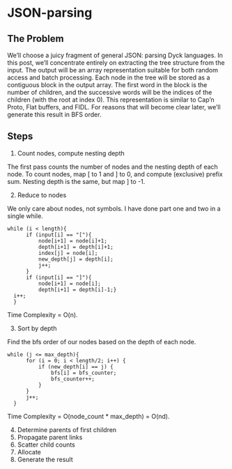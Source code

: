 # JSON-parsing
## The Problem
We’ll choose a juicy fragment of general JSON: parsing Dyck languages. In this post, we’ll concentrate entirely on extracting the tree structure from the input.
The output will be an array representation suitable for both random access and batch processing. Each node in the tree will be stored as a contiguous block in the output array. The first word in the block is the number of children, and the successive words will be the indices of the children (with the root at index 0). This representation is similar to Cap’n Proto, Flat buffers, and FIDL. For reasons that will become clear later, we’ll generate this result in BFS order.
## Steps
1. Count nodes, compute nesting depth

The first pass counts the number of nodes and the nesting depth of each node. To count nodes, map [ to 1 and ] to 0, and compute (exclusive) prefix sum. Nesting depth is the same, but map ] to -1.

2. Reduce to nodes

We only care about nodes, not symbols.
I have done part one and two in a single while.
  ```
  while (i < length){
        if (input[i] == "["){
            node[i+1] = node[i]+1;
            depth[i+1] = depth[i]+1;
            index[j] = node[i];
            new_depth[j] = depth[i];
            j++;
        }
        if (input[i] == "]"){
            node[i+1] = node[i];
            depth[i+1] = depth[i]-1;}
    i++;
    }
```

Time Complexity = O(n).

3. Sort by depth

Find the bfs order of our nodes based on the depth of each node.

  ```
 while (j <= max_depth){
        for (i = 0; i < length/2; i++) {
            if (new_depth[i] == j) {
                bfs[i] = bfs_counter;
                bfs_counter++;
            }
        }
        j++;
    }
```

Time Complexity = O(node_count * max_depth) = O(nd).

4. Determine parents of first children
5. Propagate parent links
6. Scatter child counts
7. Allocate
8. Generate the result
